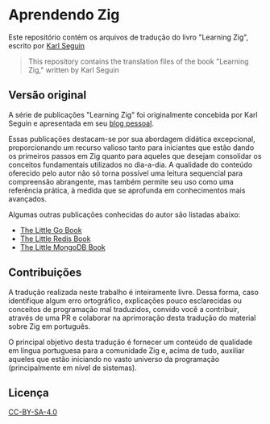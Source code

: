# Aprendendo Zig

Este repositório contém os arquivos de tradução do livro "Learning Zig", escrito por [Karl Seguin](https://github.com/karlseguin)
> This repository contains the translation files of the book "Learning Zig," written by Karl Seguin


## Versão original

A série de publicações "Learning Zig" foi originalmente concebida por Karl Seguin e apresentada em seu [blog pessoal](https://www.openmymind.net/learning_zig/).

Essas publicações destacam-se por sua abordagem didática excepcional, proporcionando um recurso valioso tanto para iniciantes que estão dando os primeiros passos em Zig quanto para aqueles que desejam consolidar os conceitos fundamentais utilizados no dia-a-dia. A qualidade do conteúdo oferecido pelo autor não só torna possível uma leitura sequencial para compreensão abrangente, mas também permite seu uso como uma referência prática, à medida que se aprofunda em conhecimentos mais avançados.

Algumas outras publicações conhecidas do autor são listadas abaixo:
- [The Little Go Book](https://github.com/karlseguin/the-little-go-book)
- [The Little Redis Book](https://github.com/karlseguin/the-little-redis-book)
- [The Little MongoDB Book](https://github.com/karlseguin/the-little-mongodb-book)



## Contribuições

A tradução realizada neste trabalho é inteiramente livre. Dessa forma, caso identifique algum erro ortográfico, explicações pouco esclarecidas ou conceitos de programação mal traduzidos, convido você a contribuir, através de uma PR e colaborar na aprimoração desta tradução do material sobre Zig em português.

O principal objetivo desta tradução é fornecer um conteúdo de qualidade em língua portuguesa para a comunidade Zig e, acima de tudo, auxiliar aqueles que estão iniciando no vasto universo da programação (principalmente em nível de sistemas).



## Licença

[CC-BY-SA-4.0](https://creativecommons.org/licenses/by-nc-sa/4.0/deed.pt-br)

